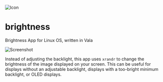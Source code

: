 ![Icon](icons/128/com.github.panosx2.brightness.png)

# brightness

Brightness App for Linux OS, written in Vala

![Screenshot](data/screenshot.png)

Instead of adjusting the backlight, this app uses `xrandr` to change the brightness of the image displayed on your screen. This can be useful for displays without an adjustable backlight, displays with a too-bright minimum backlight, or OLED displays.
